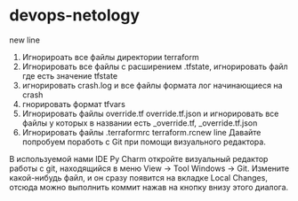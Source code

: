 # devops-netology
new line
1. Игнорироать все файлы директории terraform
2. Игнорировать все файлы с расширением .tfstate, игнорировать файл где есть значение tfstate
3. игнорировать crash.log и все файлы формата лог начинающиеся на crash
4. гнорировать формат tfvars
5. Игнорировать файлы override.tf override.tf.json и игнорировать все файлы у которых в названии есть _override.tf, _override.tf.json
6. Игнорировать файлы .terraformrc terraform.rcnew line
Давайте попробуем поработь с Git при помощи визуального редактора.

В используемой нами IDE Py Charm откройте визуальный редактор работы с git, находящийся в меню View -> Tool Windows -> Git.
Измените какой-нибудь файл, и он сразу появится на вкладке Local Changes, отсюда можно выполнить коммит нажав на кнопку внизу этого диалога.